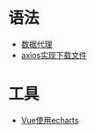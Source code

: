 # 语法
- <a href="../../pages/framework/vue/数据代理.md">数据代理</a>
- <a href="../../pages/framework/vue/axios实现下载文件.md">axios实现下载文件</a>

# 工具
- <a href="../../pages/framework/vue/Vue使用echarts.md">Vue使用echarts</a>
